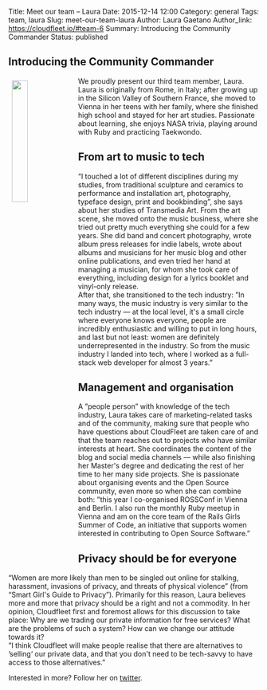 Title:  Meet our team – Laura
Date: 2015-12-14 12:00
Category: general
Tags: team, laura
Slug: meet-our-team-laura
Author: Laura Gaetano
Author_link: https://cloudfleet.io/#team-6
Summary: Introducing the Community Commander
Status: published

## Introducing the Community Commander

<img class="intro-image" src="{filename}/img/Laura.png" style="float: left; width: 25%; margin: 0.5em">

We proudly present our third team member, Laura. Laura is originally from Rome, in Italy; after growing up in the Silicon Valley of Southern France, she moved to Vienna in her teens with her family, where she finished high school and stayed for her art studies. Passionate about learning, she enjoys NASA trivia, playing around with Ruby and practicing Taekwondo.

## From art to music to tech  
“I touched a lot of different disciplines during my studies, from traditional sculpture and ceramics to performance and installation art, photography, typeface design, print and bookbinding”, she says about her studies of Transmedia Art. From the art scene, she moved onto the music business, where she tried out pretty much everything she could for a few years. She did band and concert photography, wrote album press releases for indie labels, wrote about albums and musicians for her music blog and other online publications, and even tried her hand at managing a musician, for whom she took care of everything, including design for a lyrics booklet and vinyl-only release.  
After that, she transitioned to the tech industry: ”In many ways, the music industry is very similar to the tech industry — at the local level, it's a small circle where everyone knows everyone, people are incredibly enthusiastic and willing to put in long hours, and last but not least: women are definitely underrepresented in the industry. So from the music industry I landed into tech, where I worked as a full-stack web developer for almost 3 years.”

## Management and organisation  
A ”people person” with knowledge of the tech industry, Laura takes care of marketing-related tasks and of the community, making sure that people who have questions about CloudFleet are taken care of and that the team reaches out to projects who have similar interests at heart. She coordinates the content of the blog and social media channels — while also finishing her Master's degree and dedicating the rest of her time to her many side projects. She is passionate about organising events and the Open Source community, even more so when she can combine both: ”this year I co-organised ROSSConf in Vienna and Berlin. I also run the monthly Ruby meetup in Vienna and am on the core team of the Rails Girls Summer of Code, an initiative that supports women interested in contributing to Open Source Software.”

## Privacy should be for everyone  
“Women are more likely than men to be singled out online for stalking, harassment, invasions of privacy, and threats of physical violence” (from “Smart Girl's Guide to Privacy”). Primarily for this reason, Laura believes more and more that privacy should be a right and not a commodity. In her opinion, Cloudfleet first and foremost allows for this discussion to take place: Why are we trading our private information for free services? What are the problems of such a system? How can we change our attitude towards it?  
”I think Cloudfleet will make people realise that there are alternatives to ’selling‘ our private data, and that you don't need to be tech-savvy to have access to those alternatives.”  

Interested in more? Follow her on [twitter](https://twitter.com/alicetragedy).

